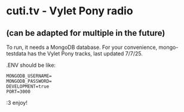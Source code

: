 # cuti.tv - Vylet Pony radio
## (can be adapted for multiple in the future)

To run, it needs a MongoDB database. For your convenience, mongo-testdata has the Vylet Pony tracks, last updated 7/7/25.

.ENV should be like:

```
MONGODB_USERNAME=
MONGODB_PASSWORD=
DEVELOPMENT=true
PORT=3000
```

:3 enjoy!